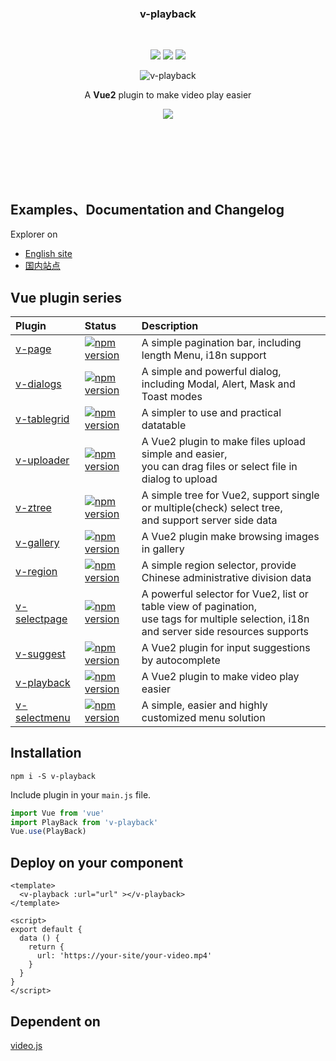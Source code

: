 <br><br>

<h3 align="center">v-playback</h3>

<br>

<p align="center">
  <a href="https://www.npmjs.com/package/v-playback"><img src="https://img.shields.io/npm/v/v-playback.svg"></a>
  <a href="https://mit-license.org/"><img src="https://img.shields.io/badge/license-MIT-brightgreen.svg"></a>
  <a href="https://www.npmjs.com/package/v-playback"><img src="https://img.shields.io/npm/dy/v-playback.svg"></a>
</p>

<p align="center"><img src="https://terryz.github.io/image/v-playback/v-playback.png" alt="v-playback" ></p>

<p align="center">
  A <strong>Vue2</strong> plugin to make video play easier
</p>

<p align="center">
  <a href="https://nodei.co/npm/v-playback/"><img src="https://nodei.co/npm/v-playback.png"></a>
</p>

<br><br><br><br><br>

## Examples、Documentation and Changelog

Explorer on

- [English site](https://terryz.github.io/vue/#/playback)
- [国内站点](https://terryz.gitee.io/vue/#/playback)

## Vue plugin series

| Plugin | Status | Description |
| :---------------- | :-- | :-- |
| [v-page](https://github.com/TerryZ/v-page) | [![npm version](https://img.shields.io/npm/v/v-page.svg)](https://www.npmjs.com/package/v-page) | A simple pagination bar, including length Menu, i18n support |
| [v-dialogs](https://github.com/TerryZ/v-dialogs) | [![npm version](https://img.shields.io/npm/v/v-dialogs.svg)](https://www.npmjs.com/package/v-dialogs) | A simple and powerful dialog, including Modal, Alert, Mask and Toast modes |
| [v-tablegrid](https://github.com/TerryZ/v-tablegrid) | [![npm version](https://img.shields.io/npm/v/v-tablegrid.svg)](https://www.npmjs.com/package/v-tablegrid) | A simpler to use and practical datatable |
| [v-uploader](https://github.com/TerryZ/v-uploader) | [![npm version](https://img.shields.io/npm/v/v-uploader.svg)](https://www.npmjs.com/package/v-uploader) | A Vue2 plugin to make files upload simple and easier, <br>you can drag files or select file in dialog to upload |
| [v-ztree](https://github.com/TerryZ/v-ztree) | [![npm version](https://img.shields.io/npm/v/v-ztree.svg)](https://www.npmjs.com/package/v-ztree) | A simple tree for Vue2, support single or multiple(check) select tree, <br>and support server side data |
| [v-gallery](https://github.com/TerryZ/v-gallery) | [![npm version](https://img.shields.io/npm/v/v-gallery.svg)](https://www.npmjs.com/package/v-gallery) | A Vue2 plugin make browsing images in gallery |
| [v-region](https://github.com/TerryZ/v-region) | [![npm version](https://img.shields.io/npm/v/v-region.svg)](https://www.npmjs.com/package/v-region) | A simple region selector, provide Chinese administrative division data |
| [v-selectpage](https://github.com/TerryZ/v-selectpage) | [![npm version](https://img.shields.io/npm/v/v-selectpage.svg)](https://www.npmjs.com/package/v-selectpage) | A powerful selector for Vue2, list or table view of pagination, <br>use tags for multiple selection, i18n and server side resources supports |
| [v-suggest](https://github.com/TerryZ/v-suggest) | [![npm version](https://img.shields.io/npm/v/v-suggest.svg)](https://www.npmjs.com/package/v-suggest) | A Vue2 plugin for input suggestions by autocomplete |
| [v-playback](https://github.com/TerryZ/v-playback) | [![npm version](https://img.shields.io/npm/v/v-playback.svg)](https://www.npmjs.com/package/v-playback) | A Vue2 plugin to make video play easier |
| [v-selectmenu](https://github.com/TerryZ/v-selectmenu) | [![npm version](https://img.shields.io/npm/v/v-selectmenu.svg)](https://www.npmjs.com/package/v-selectmenu) | A simple, easier and highly customized menu solution |

## Installation

```
npm i -S v-playback
```

Include plugin in your `main.js` file.

```js
import Vue from 'vue'
import PlayBack from 'v-playback'
Vue.use(PlayBack)
```

## Deploy on your component

```vue
<template>
  <v-playback :url="url" ></v-playback>
</template>

<script>
export default {
  data () {
    return {
      url: 'https://your-site/your-video.mp4'
    }
  }
}
</script>
```

## Dependent on

[video.js](https://github.com/videojs/video.js)
